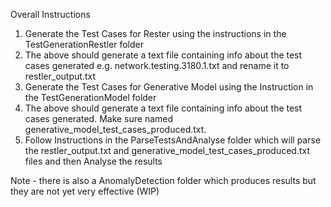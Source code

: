 Overall Instructions

1) Generate the Test Cases for Rester using the instructions in the TestGenerationRestler folder
2) The above should generate a text file containing info about the test cases generated e.g. network.testing.3180.1.txt
    and rename it to restler_output.txt 
3) Generate the Test Cases for Generative Model using the Instruction in the TestGenerationModel folder
4) The above should generate a text file containing info about the test cases generated. Make sure named generative_model_test_cases_produced.txt.
5) Follow Instructions in the ParseTestsAndAnalyse folder which will parse the restler_output.txt and generative_model_test_cases_produced.txt files and then         Analyse the results
   
Note - there is also a AnomalyDetection folder which produces results but they are not yet very effective (WIP)



